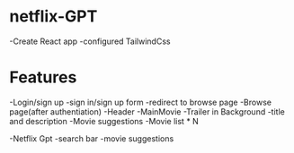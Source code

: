 # netflix-GPT
-Create React app
-configured TailwindCss





# Features
-Login/sign up
  -sign in/sign up form
  -redirect to browse page
-Browse page(after authentiation)
    -Header
    -MainMovie
       -Trailer in Background
       -title and description
       -Movie suggestions
          -Movie list * N

-Netflix  Gpt
    -search bar
    -movie suggestions          
